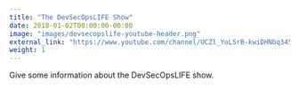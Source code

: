 ```yaml
---
title: "The DevSecOpsLIFE Show"
date: 2018-01-02T00:00:00-00:00
image: "images/devsecopslife-youtube-header.png"
external_link: "https://www.youtube.com/channel/UCZl_YoLSrB-kwiDHNbq345A"
weight: 1
---
```


Give some information about the DevSecOpsLIFE show.
